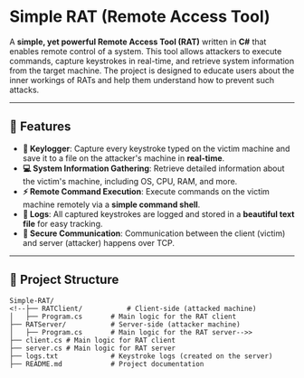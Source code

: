 # **Simple RAT (Remote Access Tool)**

A **simple, yet powerful Remote Access Tool (RAT)** written in **C#** that enables remote control of a system. This tool allows attackers to execute commands, capture keystrokes in real-time, and retrieve system information from the target machine. The project is designed to educate users about the inner workings of RATs and help them understand how to prevent such attacks.

---

## **🚀 Features**

- **🔑 Keylogger**: Capture every keystroke typed on the victim machine and save it to a file on the attacker's machine in **real-time**.
- **💻 System Information Gathering**: Retrieve detailed information about the victim's machine, including OS, CPU, RAM, and more.
- **⚡ Remote Command Execution**: Execute commands on the victim machine remotely via a **simple command shell**.
- **📜 Logs**: All captured keystrokes are logged and stored in a **beautiful text file** for easy tracking.
- **🔐 Secure Communication**: Communication between the client (victim) and server (attacker) happens over TCP.

---

## **📂 Project Structure**

```plaintext
Simple-RAT/
<!--├── RATClient/           # Client-side (attacked machine)
│   ├── Program.cs       # Main logic for the RAT client
├── RATServer/           # Server-side (attacker machine)
│   ├── Program.cs       # Main logic for the RAT server-->>
├── client.cs # Main logic for RAT client
├── server.cs # Main logic for RAT server
├── logs.txt             # Keystroke logs (created on the server)
├── README.md            # Project documentation
